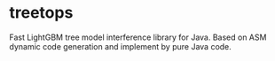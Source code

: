 # treetops
Fast LightGBM tree model interference library for Java. Based on ASM dynamic code generation and implement by pure Java code.
